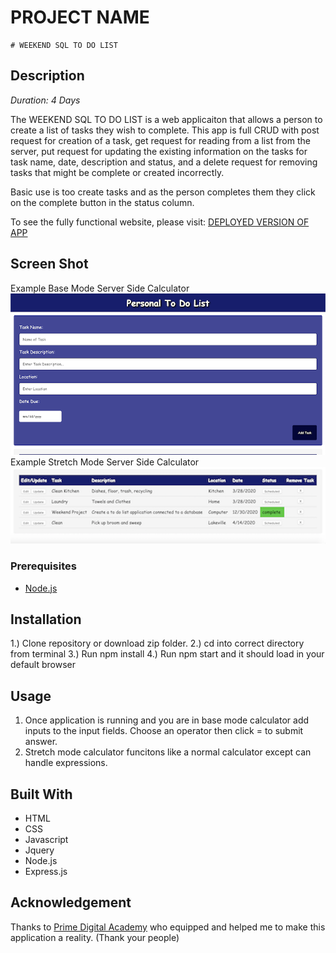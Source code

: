 # PROJECT NAME
	# WEEKEND SQL TO DO LIST

## Description
_Duration: 4 Days_

The WEEKEND SQL TO DO LIST is a web applicaiton that allows a person to create a list of tasks they wish to complete. This app is full CRUD with post request for creation of a task, get request for reading from a list from the server, put request for updating the existing information on the tasks for task name, date, description and status, and a delete request for removing tasks that might be complete or created incorrectly.

Basic use is too create tasks and as the person completes them they click on the complete button in the status column.

To see the fully functional website, please visit: [DEPLOYED VERSION OF APP](https://aqueous-waters-27132.herokuapp.com/)

## Screen Shot
Example Base Mode Server Side Calculator
![ Home_Page | FORM](https://github.com/Jaden-Reklaw/To-Do-List-App/blob/master/img/TODO_LIST_FORM.png "Example of the form to create a task")
Example Stretch Mode Server Side Calculator
![ HOME_PAGE | LIST ](https://github.com/Jaden-Reklaw/To-Do-List-App/blob/master/img/LIST_OF_TASKS.png "Example of the list that holds all the tasks")

### Prerequisites
- [Node.js](https://nodejs.org/en/)

## Installation
1.) Clone repository or download zip folder.
2.) cd into correct directory from terminal
3.) Run npm install
4.) Run npm start and it should load in your default browser

## Usage
1. Once application is running and you are in base mode calculator add inputs to the input fields. Choose an operator then click = to submit answer.
2. Stretch mode calculator funcitons like a normal calculator except can handle expressions.

## Built With
- HTML
- CSS
- Javascript
- Jquery
- Node.js
- Express.js

## Acknowledgement
Thanks to [Prime Digital Academy](www.primeacademy.io) who equipped and helped me to make this application a reality. (Thank your people)